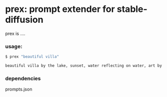 
# prex: prompt extender for stable-diffusion

prex is ....

### usage: 
```bash
$ prex "beautiful villa"

beautiful villa by the lake, sunset, water reflecting on water, art by greg rutkowski, highly detailed, hyperrealism, digital art, concept art, intricate, detailed, sharp focus, Trending on Artstation HQ, deviantart, 4K UHD image, unreal
```

### dependencies

prompts.json

